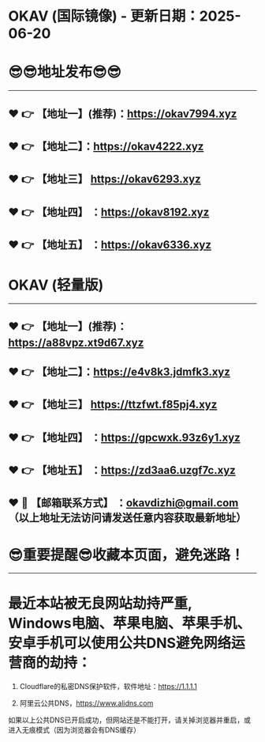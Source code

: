# OKAV (国际镜像) - 更新日期：2025-06-20
:sunglasses::sunglasses:地址发布:sunglasses::sunglasses:
==
------
:heart: :point_right: 【地址一】(推荐)：https://okav7994.xyz
------
:heart: :point_right: 【地址二】：https://okav4222.xyz
------
:heart: :point_right: 【地址三】 https://okav6293.xyz
-----
:heart: :point_right: 【地址四】 ：https://okav8192.xyz
------
:heart: :point_right: 【地址五】 ：https://okav6336.xyz
------
# OKAV (轻量版)
------
:heart: :point_right: 【地址一】(推荐)：https://a88vpz.xt9d67.xyz
------
:heart: :point_right: 【地址二】：https://e4v8k3.jdmfk3.xyz
------
:heart: :point_right: 【地址三】 https://ttzfwt.f85pj4.xyz
-----
:heart: :point_right: 【地址四】 ：https://gpcwxk.93z6y1.xyz
------
:heart: :point_right: 【地址五】 ：https://zd3aa6.uzgf7c.xyz
------------
:heart: :e-mail: 【邮箱联系方式】 ：okavdizhi@gmail.com （以上地址无法访问请发送任意内容获取最新地址）
------
:sunglasses:重要提醒:sunglasses:收藏本页面，避免迷路！
==
------
最近本站被无良网站劫持严重, Windows电脑、苹果电脑、苹果手机、安卓手机可以使用公共DNS避免网络运营商的劫持：
==

1. Cloudflare的私密DNS保护软件，软件地址：https://1.1.1.1

2. 阿里云公共DNS，https://www.alidns.com

如果以上公共DNS已开启成功，但网站还是不能打开，请关掉浏览器并重启，或进入无痕模式（因为浏览器会有DNS缓存）
